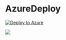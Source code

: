 # AzureDeploy
[![Deploy to Azure](https://azuredeploy.net/deploybutton.png)](https://azuredeploy.net/)

<a href="http://armviz.io/#/?load=https%3A%2F%2Fraw.githubusercontent.com%2FAzure%2Fazure-quickstart-templates%2Fmaster%2Fvm-simple-sles%2Fazuredeploy.json" target="_blank">
    <img src="http://armviz.io/visualizebutton.png"/>
</a>
